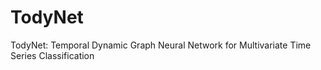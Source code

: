 # TodyNet
 TodyNet: Temporal Dynamic Graph Neural Network for Multivariate Time Series Classification
